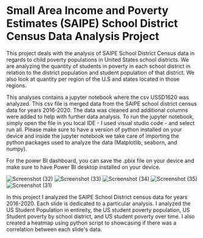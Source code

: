 # Small Area Income and Poverty Estimates (SAIPE) School District Census Data Analysis Project

This project deals with the analysis of SAIPE School District Census data in regards to child poverty populations in United States school districts. We are analyzing the quantity of students in poverty in each school district in relation to the district population and student population of that district. We also look at quantity per region of the U.S and states located in those regions.

This analyses contains a jupyter notebook where the csv USSD1620 was analyzed. This csv file is merged data from the SAIPE school district census data for years 2016-2020. The data was cleaned and additional columns were added to help with further data analysis. To run the jupyter notebook, simply open the file in you local IDE - I used visual studio code - and select run all. Please make sure to have a version of python installed on your device and inside the jupyter notebook we take care of importing the python packages used to analyze the data (Matplotlib, seaborn, and numpy). 

For the power BI dashboard, you can save the .pbix file on your device and make sure to have Power BI desktop installed on your device.

![Screenshot (32)](https://github.com/moniqueedb/saipe_school_district_census/assets/104996968/179b6a09-0095-461b-ab75-2881e4e50ad2)
![Screenshot (33)](https://github.com/moniqueedb/saipe_school_district_census/assets/104996968/7ecd657c-a0e3-48ee-bcd8-adf484544224)
![Screenshot (34)](https://github.com/moniqueedb/saipe_school_district_census/assets/104996968/c5c92f70-14cd-4b89-a55e-50d47c3fc384)
![Screenshot (35)](https://github.com/moniqueedb/saipe_school_district_census/assets/104996968/fe443efc-6c34-4178-bdf8-2c5388df822d)
![Screenshot (31)](https://github.com/moniqueedb/saipe_school_district_census/assets/104996968/1ae8e64f-ab7b-4fd5-9988-7afe20d10cf5)

In this project I analyzed the SAIPE School District census data for years 2016-2020. Each slide is dedicated to a particular analysis. I analyzed the US Student Population in entireity, the US student poverty population, US Student poverty by school district, and US student poverty over time. I also created a heatmap using python script to showcasing if there was a correlation between each slide's data.
